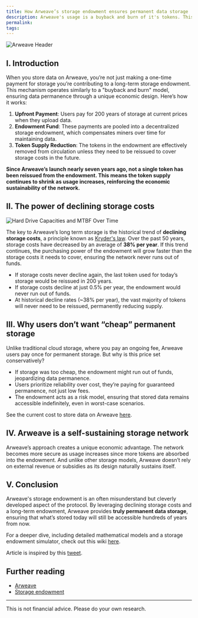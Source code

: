 ```yaml
---
title: How Arweave’s storage endowment ensures permanent data storage
description: Arweave's usage is a buyback and burn of it's tokens. This article explains how this is done with Arweave's storage endowment.
permalink:
tags:
---
```


![Arweave Header](/static/images/arweave-header.png)

## I. Introduction

When you store data on Arweave, you’re not just making a one-time payment for storage you’re contributing to a long-term storage endowment. This mechanism operates similarly to a "buyback and burn" model, ensuring data permanence through a unique economic design. Here’s how it works:

1. **Upfront Payment**: Users pay for 200 years of storage at current prices when they upload data.
2. **Endowment Fund**: These payments are pooled into a decentralized storage endowment, which compensates miners over time for maintaining data.
3. **Token Supply Reduction**: The tokens in the endowment are effectively removed from circulation unless they need to be reissued to cover storage costs in the future.

**Since Arweave’s launch nearly seven years ago, not a single token has been reissued from the endowment. This means the token supply continues to shrink as usage increases, reinforcing the economic sustainability of the network.**

## II. The power of declining storage costs

![ Hard Drive Capacities and MTBF Over Time](https://es76ldamuzpeuyb2okfqugikto4w2oynskbuiohqoa47qat7kryq.arweave.net/JL_ljAymXkpgOnKLChkKm7ltOw2Sg0Q48HA5-AJ_VHE)

The key to Arweave’s long term storage is the historical trend of **declining storage costs**, a principle known as [Kryder's law](https://www.devx.com/terms/kryders-law/#:~:text=Definition,double%20approximately%20every%2018%20months). Over the past 50 years, storage costs have decreased by an average of **38% per year**. If this trend continues, the purchasing power of the endowment will grow faster than the storage costs it needs to cover, ensuring the network never runs out of funds.

- If storage costs never decline again, the last token used for today’s storage would be reissued in 200 years.
- If storage costs decline at just 0.5% per year, the endowment would never run out of funds.
- At historical decline rates (~38% per year), the vast majority of tokens will never need to be reissued, permanently reducing supply.

## III. Why users don’t want “cheap” permanent storage

Unlike traditional cloud storage, where you pay an ongoing fee, Arweave users pay once for permanent storage. But why is this price set conservatively?

- If storage was too cheap, the endowment might run out of funds, jeopardizing data permanence.
- Users prioritize reliability over cost, they’re paying for guaranteed permanence, not just low fees.
- The endowment acts as a risk model, ensuring that stored data remains accessible indefinitely, even in worst-case scenarios.

See the current cost to store data on Arweave [here](https://ar-fees.arweave.net/).

## IV. Arweave is a self-sustaining storage network

Arweave’s approach creates a unique economic advantage. The network becomes more secure as usage increases since more tokens are absorbed into the endowment. And unlike other storage models, Arweave doesn’t rely on external revenue or subsidies as its design naturally sustains itself.

## V. Conclusion

Arweave's storage endowment is an often misunderstand but cleverly developed aspect of the protocol. By leveraging declining storage costs and a long-term endowment, Arweave provides **truly permanent data storage**, ensuring that what’s stored today will still be accessible hundreds of years from now.

For a deeper dive, including detailed mathematical models and a storage endowment simulator, check out this wiki [here](https://arwiki.arweave.net/#/en/storage-endowment).

Article is inspired by this [tweet](https://x.com/samecwilliams/status/1902192622199824634).

## Further reading

- [Arweave](reference/arweave.md)
- [Storage endowment](reference/storage-endowment.md)

---

This is not financial advice. Please do your own research.
